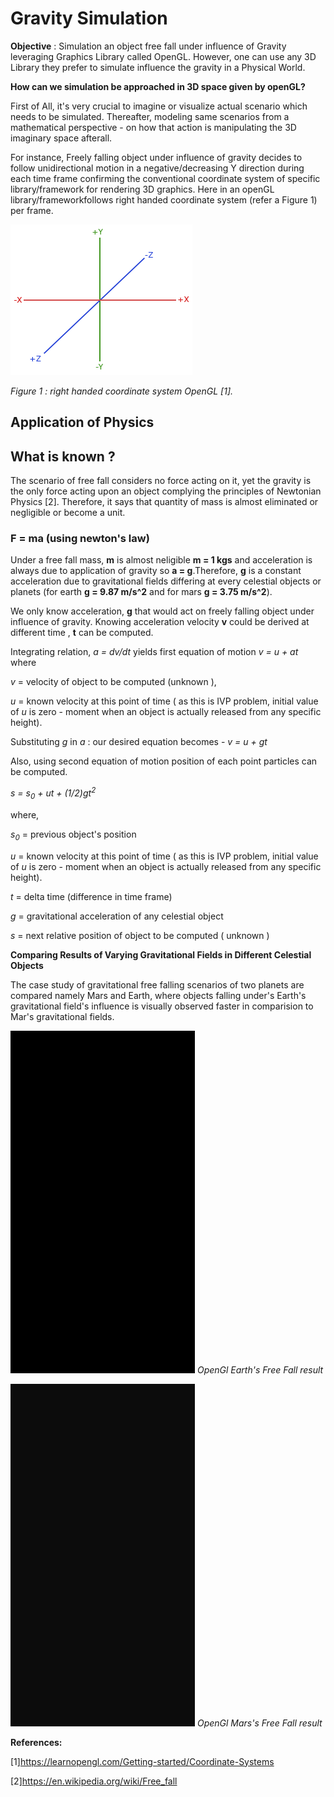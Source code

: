 # Gravity Simulation
**Objective** : Simulation an object free fall under influence of Gravity leveraging Graphics Library called OpenGL. However, one can use any 3D Library they prefer to simulate influence the gravity in a Physical World.


**How can we simulation be approached in 3D space given by openGL?** 

First of All, it's very crucial to imagine or visualize actual scenario which needs to be simulated.
Thereafter, modeling same scenarios from a mathematical perspective - on how that action is manipulating the 3D imaginary space afterall.

For instance, Freely falling object under influence of gravity decides to follow unidirectional motion in a negative/decreasing Y direction during each time frame confirming the conventional coordinate system of specific library/framework for rendering 3D graphics. Here in an openGL library/frameworkfollows right handed coordinate system (refer a Figure 1) per frame.



![right hand coordinate system](https://github.com/ParthPan7/GravitySimulation/blob/main/coordinate_systems_right_handed.png)

_Figure 1 : right handed coordinate system OpenGL [1]._



## **Application of Physics** ##

## What is known ?

The scenario of free fall considers no force acting on it, yet the gravity is the only force acting upon an object complying the principles of Newtonian Physics [2]. Therefore, it says that quantity of mass is almost eliminated or negligible or become a unit.

### F = ma  (using newton's law) 
Under a free fall mass, **m** is almost neligible **m = 1 kgs** and 
acceleration is always due to application of gravity so **a = g**.Therefore, **g** is a constant acceleration due to gravitational fields differing at every celestial objects or planets (for earth **g = 9.87 m/s^2** and for mars **g = 3.75 m/s^2**).  

We only know acceleration, **g** that would act on freely falling object under influence of gravity. Knowing acceleration velocity **v** could be derived at different time , **t** can be computed.

Integrating relation, _a = dv/dt_ yields first equation of motion _v = u + at_ where

_v_ = velocity of object to be computed (unknown ),

_u_ = known velocity at this point of time ( as this is IVP problem, initial value of _u_ is zero - moment when an object is actually released from any specific height).  

Substituting _g_ in _a_ : 
our desired equation becomes - _v = u + gt_ 

Also, using second equation of motion position of each point particles can be computed.

_s = s<sub>0</sub> + ut + (1/2)gt<sup>2</sup>_ 

where,

_s<sub>0</sub>_ = previous object's position

_u_ = known velocity at this point of time ( as this is IVP problem, initial value of _u_ is zero - moment when an object is actually released from any specific height).  

_t_ = delta time (difference in time frame)

_g_ = gravitational acceleration of any celestial object

_s_ = next relative position of object to be computed ( unknown )

**Comparing Results of Varying Gravitational Fields in Different Celestial Objects**

The case study of gravitational free falling scenarios of two planets are compared namely Mars and Earth, where objects falling under's Earth's gravitational field's influence is visually observed faster in comparision to Mar's gravitational fields.

![](https://github.com/ParthPan7/GravitySimulation/blob/main/EarthsGravity.gif)
_OpenGl Earth's Free Fall result_

![](https://github.com/ParthPan7/GravitySimulation/blob/main/MarsGravity.gif)
_OpenGl Mars's Free Fall result_


**References:**

[1]https://learnopengl.com/Getting-started/Coordinate-Systems

[2]https://en.wikipedia.org/wiki/Free_fall 


